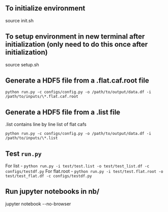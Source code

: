 ## To initialize environment

source init.sh

## To setup environment in new terminal after initialization (only need to do this once after initialization)


source setup.sh

## Generate a HDF5 file from a .flat.caf.root file

`python run.py -c configs/config.py -o /path/to/output/data.df -i /path/to/inputs/\*.flat.caf.root`

## Generate a HDF5 file from a .list file
.list contains line by line list of flat cafs

`python run.py -c configs/config.py -o /path/to/output/data.df -i /path/to/inputs/\*.list`

## Test `run.py`
For list - 
`python run.py -i test/test.list -o test/test_list.df -c configs/testdf.py`
For flat.root - 
`python run.py -i test/test.flat.root -o test/test_flat.df -c configs/testdf.py`

## Run jupyter notebooks in nb/

jupyter notebook --no-browser
